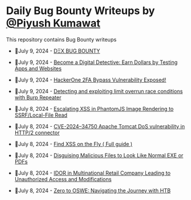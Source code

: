 # Daily Bug Bounty Writeups by [@Piyush Kumawat](https://twitter.com/piyush_supiy) 
This repository contains Bug Bounty writeups

<!-- BLOG-POST-LIST:START -->
 - 💯July 9, 2024 - [DΞX BUG BOUNTY](https://d3xxyz.medium.com/d%CE%BEx-bug-bounty-5e1d0c7f8408?source=rss------bug_bounty-5) 

 - 💯July 9, 2024 - [Become a Digital Detective: Earn Dollars by Testing Apps and Websites](https://medium.com/@wnaim11/become-a-digital-detective-earn-dollars-by-testing-apps-and-websites-00a45433d3e8?source=rss------bug_bounty-5) 

 - 💯July 9, 2024 - [HackerOne 2FA Bypass Vulnerability Exposed!](https://medium.com/@lucas.verdan/hackerone-2fa-bypass-vulnerability-exposed-f41f61d6e7be?source=rss------bug_bounty-5) 

 - 💯July 9, 2024 - [Detecting and exploiting limit overrun race conditions with Burp Repeater](https://cyberw1ng.medium.com/detecting-and-exploiting-limit-overrun-race-conditions-with-burp-repeater-43c26128642d?source=rss------bug_bounty-5) 

 - 💯July 8, 2024 - [Escalating XSS in PhantomJS Image Rendering to SSRF/Local-File Read](https://medium.com/@proseizala/escalating-xss-in-phantomjs-image-rendering-to-ssrf-local-file-read-9e11e94c480a?source=rss------bug_bounty-5) 

 - 💯July 8, 2024 - [CVE-2024–34750 Apache Tomcat DoS vulnerability in HTTP/2 connector](https://medium.com/@proseizala/cve-2024-34750-apache-tomcat-dos-vulnerability-in-http-2-connector-54033187cd4b?source=rss------bug_bounty-5) 

 - 💯July 8, 2024 - [Find XSS on the Fly &lpar; Full guide &rpar;](https://medium.com/@zack0x01_/find-xss-on-the-fly-full-guide-300f07fb86ae?source=rss------bug_bounty-5) 

 - 💯July 8, 2024 - [Disguising Malicious Files to Look Like Normal EXE or PDFs](https://osintteam.blog/disguising-malicious-files-to-look-like-normal-exe-or-pdfs-d785e116e989?source=rss------bug_bounty-5) 

 - 💯July 8, 2024 - [IDOR in Multinational Retail Company Leading to Unauthorized Access and Modifications](https://medium.com/@kamalinux/idor-in-multinational-retail-company-leading-to-unauthorized-access-and-modifications-e36f8ea9e859?source=rss------bug_bounty-5) 

 - 💯July 8, 2024 - [Zero to OSWE: Navigating the Journey with HTB](https://adipsharif.medium.com/zero-to-oswe-navigating-the-journey-with-htb-b1972b99a646?source=rss------bug_bounty-5) 
<!-- BLOG-POST-LIST:END -->
